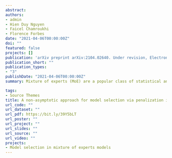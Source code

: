 ```yaml
---
abstract: 
authors:
- admin
- Hien Duy Nguyen
- Faicel Chamroukhi
- Florence Forbes
date: "2021-04-06T00:00:00Z"
doi: ""
featured: false
projects: []
publication: 'arXiv preprint arXiv:2104.02640. Under revision, Electronic Journal of Statistics'
publication_short: ""
publication_types:
- "3"
publishDate: "2021-04-06T00:00:00Z"
summary: Mixture of experts (MoE) are a popular class of statistical and machine learning models that have gained attention over the years due to their flexibility and efficiency. In this work, we consider Gaussian-gated localized MoE (GLoME) and block-diagonal covariance localized MoE (BLoME) regression models to present nonlinear relationships in heterogeneous data with potential hidden graph-structured interactions between high-dimensional predictors. These models pose difficult statistical estimation and model selection questions, both from a computational and theoretical perspective. This paper is devoted to the study of the problem of model selection among a collection of GLoME or BLoME models characterized by the number of mixture components, the complexity of Gaussian mean experts, and the hidden block-diagonal structures of the covariance matrices, in a penalized maximum likelihood estimation framework. In particular, we establish non-asymptotic risk bounds that take the form of weak oracle inequalities, provided that lower bounds for the penalties hold. The good empirical behavior of our models is then demonstrated on synthetic and real datasets.

tags:
- Source Themes
title: A non-asymptotic approach for model selection via penalization in high-dimensional mixture of experts
url_code: ""
url_dataset: ""
url_pdf: https://bit.ly/39Y5bLT
url_poster: ""
url_project: ""
url_slides: ""
url_source: ""
url_video: ""
projects:
- Model selection in mixture of experts models
---
```




